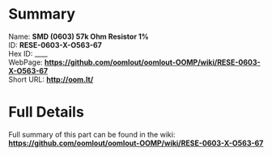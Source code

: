 
Summary
=================
  
Name: __SMD (0603) 57k Ohm Resistor 1%__    
ID: __RESE-0603-X-O563-67__   
Hex ID: ____   
WebPage: __https://github.com/oomlout/oomlout-OOMP/wiki/RESE-0603-X-O563-67__   
Short URL: __http://oom.lt/__   

Full Details
==========================
Full summary of this part can be found in the wiki:   
__https://github.com/oomlout/oomlout-OOMP/wiki/RESE-0603-X-O563-67__    

